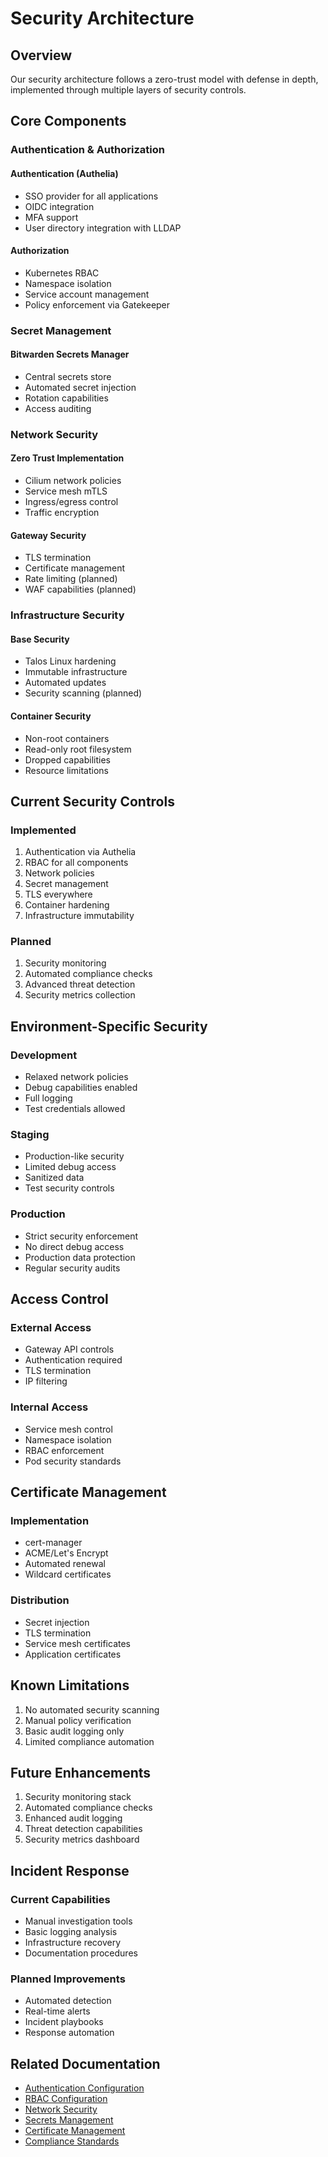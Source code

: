 # Security Architecture

## Overview

Our security architecture follows a zero-trust model with defense in depth, implemented through multiple layers of security controls.

## Core Components

### Authentication & Authorization

#### Authentication (Authelia)
- SSO provider for all applications
- OIDC integration
- MFA support
- User directory integration with LLDAP

#### Authorization
- Kubernetes RBAC
- Namespace isolation
- Service account management
- Policy enforcement via Gatekeeper

### Secret Management

#### Bitwarden Secrets Manager
- Central secrets store
- Automated secret injection
- Rotation capabilities
- Access auditing

### Network Security

#### Zero Trust Implementation
- Cilium network policies
- Service mesh mTLS
- Ingress/egress control
- Traffic encryption

#### Gateway Security
- TLS termination
- Certificate management
- Rate limiting (planned)
- WAF capabilities (planned)

### Infrastructure Security

#### Base Security
- Talos Linux hardening
- Immutable infrastructure
- Automated updates
- Security scanning (planned)

#### Container Security
- Non-root containers
- Read-only root filesystem
- Dropped capabilities
- Resource limitations

## Current Security Controls

### Implemented
1. Authentication via Authelia
2. RBAC for all components
3. Network policies
4. Secret management
5. TLS everywhere
6. Container hardening
7. Infrastructure immutability

### Planned
1. Security monitoring
2. Automated compliance checks
3. Advanced threat detection
4. Security metrics collection

## Environment-Specific Security

### Development
- Relaxed network policies
- Debug capabilities enabled
- Full logging
- Test credentials allowed

### Staging
- Production-like security
- Limited debug access
- Sanitized data
- Test security controls

### Production
- Strict security enforcement
- No direct debug access
- Production data protection
- Regular security audits

## Access Control

### External Access
- Gateway API controls
- Authentication required
- TLS termination
- IP filtering

### Internal Access
- Service mesh control
- Namespace isolation
- RBAC enforcement
- Pod security standards

## Certificate Management

### Implementation
- cert-manager
- ACME/Let's Encrypt
- Automated renewal
- Wildcard certificates

### Distribution
- Secret injection
- TLS termination
- Service mesh certificates
- Application certificates

## Known Limitations

1. No automated security scanning
2. Manual policy verification
3. Basic audit logging only
4. Limited compliance automation

## Future Enhancements

1. Security monitoring stack
2. Automated compliance checks
3. Enhanced audit logging
4. Threat detection capabilities
5. Security metrics dashboard

## Incident Response

### Current Capabilities
- Manual investigation tools
- Basic logging analysis
- Infrastructure recovery
- Documentation procedures

### Planned Improvements
- Automated detection
- Real-time alerts
- Incident playbooks
- Response automation

## Related Documentation

- [Authentication Configuration](authentication.md)
- [RBAC Configuration](rbac.md)
- [Network Security](network-security.md)
- [Secrets Management](secrets-management.md)
- [Certificate Management](certificates.md)
- [Compliance Standards](compliance.md)
